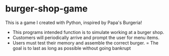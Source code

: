 # burger-shop-game
This is a game I created with Python, inspired by Papa's Burgeria!

- This programs intended function is to simulate working at a burger shop. 
- Customers will periodically arrive and prompt the user for menu items. 
- Users must test their memory and assemble the correct burger. 
= The goal is to last as long as possible without going bankrupt
